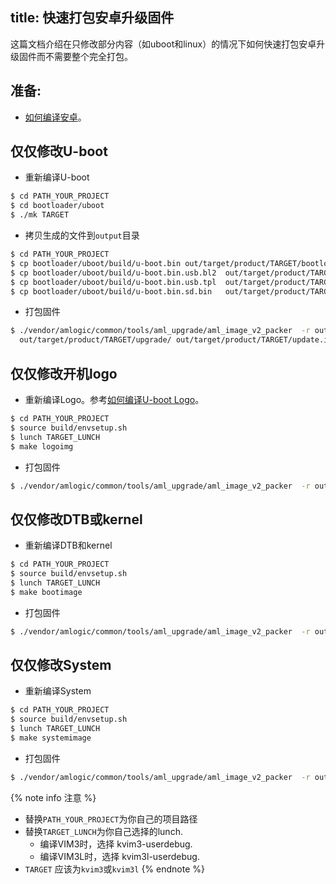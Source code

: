 title: 快速打包安卓升级固件
---

这篇文档介绍在只修改部分内容（如uboot和linux）的情况下如何快速打包安卓升级固件而不需要整个完全打包。

## 准备:

* [如何编译安卓](/android/zh-cn/vim3/BuildAndroid.html)。


## 仅仅修改U-boot

* 重新编译U-boot

```sh
$ cd PATH_YOUR_PROJECT
$ cd bootloader/uboot
$ ./mk TARGET

```

* 拷贝生成的文件到`output`目录

```sh
$ cd PATH_YOUR_PROJECT
$ cp bootloader/uboot/build/u-boot.bin out/target/product/TARGET/bootloader.img
$ cp bootloader/uboot/build/u-boot.bin.usb.bl2  out/target/product/TARGET/upgrade/
$ cp bootloader/uboot/build/u-boot.bin.usb.tpl  out/target/product/TARGET/upgrade/
$ cp bootloader/uboot/build/u-boot.bin.sd.bin   out/target/product/TARGET/upgrade/
```

* 打包固件

```sh
$ ./vendor/amlogic/common/tools/aml_upgrade/aml_image_v2_packer  -r out/target/product/TARGET/upgrade/aml_upgrade_package_avb.conf
  out/target/product/TARGET/upgrade/ out/target/product/TARGET/update.img
```

## 仅仅修改开机logo

* 重新编译Logo。参考[如何编译U-boot Logo](/android/zh-cn/vim1/BuildBootLogoForUboot.html)。

```sh
$ cd PATH_YOUR_PROJECT
$ source build/envsetup.sh
$ lunch TARGET_LUNCH
$ make logoimg
```

* 打包固件

```sh
$ ./vendor/amlogic/common/tools/aml_upgrade/aml_image_v2_packer  -r out/target/product/TARGET/upgrade/aml_upgrade_package_avb.conf  out/target/product/TARGET/upgrade/ out/target/product/TARGET/update.img
```
## 仅仅修改DTB或kernel

* 重新编译DTB和kernel

```sh
$ cd PATH_YOUR_PROJECT
$ source build/envsetup.sh
$ lunch TARGET_LUNCH
$ make bootimage
```

* 打包固件

```sh
$ ./vendor/amlogic/common/tools/aml_upgrade/aml_image_v2_packer  -r out/target/product/TARGET/upgrade/aml_upgrade_package_avb.conf  out/target/product/TARGET/upgrade/ out/target/product/TARGET/update.img
```

## 仅仅修改System

* 重新编译System

```sh
$ cd PATH_YOUR_PROJECT
$ source build/envsetup.sh
$ lunch TARGET_LUNCH
$ make systemimage
```

* 打包固件

```sh
$ ./vendor/amlogic/common/tools/aml_upgrade/aml_image_v2_packer  -r out/target/product/TARGET/upgrade/aml_upgrade_package_avb.conf  out/target/product/TARGET/upgrade/ out/target/product/TARGET/update.img
```

{% note info 注意 %}
* 替换`PATH_YOUR_PROJECT`为你自己的项目路径
* 替换`TARGET_LUNCH`为你自己选择的lunch.
  * 编译VIM3时，选择 kvim3-userdebug.
  * 编译VIM3L时，选择 kvim3l-userdebug.
* `TARGET` 应该为`kvim3`或`kvim3l`
{% endnote %}

